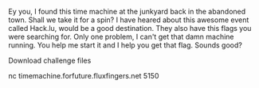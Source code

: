 Ey you, I found this time machine at the junkyard back in the abandoned town. Shall we take it for a spin? I have heared about this awesome event called Hack.lu, would be a good destination. They also have this flags you were searching for. Only one problem, I can't get that damn machine running. You help me start it and I help you get that flag. Sounds good?

Download challenge files

nc timemachine.forfuture.fluxfingers.net 5150
